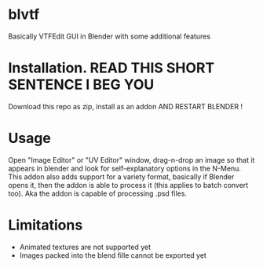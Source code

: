 # blvtf
Basically VTFEdit GUI in Blender with some additional features

# Installation. READ THIS SHORT SENTENCE I BEG YOU
Download this repo as zip, install as an addon AND RESTART BLENDER !

# Usage
Open "Image Editor" or "UV Editor" window, drag-n-drop an image so that it appears in blender and look for self-explanatory options in the N-Menu.
This addon also adds support for a variety format, basically if Blender opens it, then the addon is able to process it (this applies to batch convert too).
Aka the addon is capable of processing .psd files.


# Limitations
 - Animated textures are not supported yet
 - Images packed into the blend fille cannot be exported yet